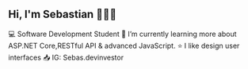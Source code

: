 ## Hi, I'm Sebastian 👨🏾‍💻

💻 Software Development Student
🌱 I’m currently learning more about ASP.NET Core,RESTful API & advanced JavaScript.
⭐ I like design user interfaces
📥 IG: Sebas.devinvestor



